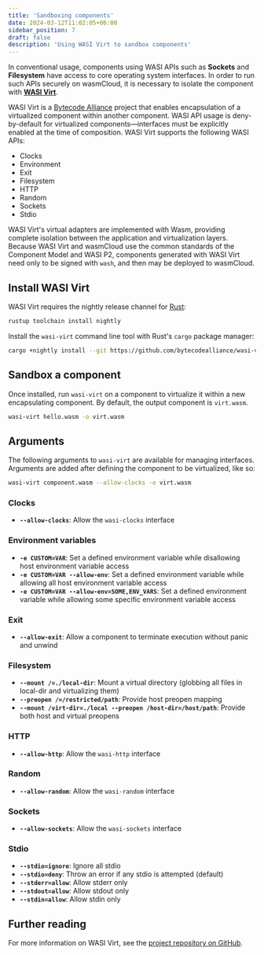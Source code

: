 ```yaml
---
title: 'Sandboxing components'
date: 2024-03-12T11:02:05+06:00
sidebar_position: 7
draft: false
description: 'Using WASI Virt to sandbox components'
---
```

In conventional usage, components using WASI APIs such as **Sockets** and **Filesystem** have access to core operating system interfaces. In order to run such APIs securely on wasmCloud, it is necessary to isolate the component with [**WASI Virt**](https://github.com/bytecodealliance/wasi-virt).

WASI Virt is a [Bytecode Alliance](https://bytecodealliance.org/) project that enables encapsulation of a virtualized component within another component. WASI API usage is deny-by-default for virtualized components&mdash;interfaces must be explicitly enabled at the time of composition. WASI Virt supports the following WASI APIs:

* Clocks
* Environment
* Exit
* Filesystem
* HTTP
* Random
* Sockets
* Stdio

WASI Virt's virtual adapters are implemented with Wasm, providing complete isolation between the application and virtualization layers. Because WASI Virt and wasmCloud use the common standards of the Component Model and WASI P2, components generated with WASI Virt need only to be signed with `wash`, and then may be deployed to wasmCloud.

## Install WASI Virt

WASI Virt requires the nightly release channel for [Rust](https://www.rust-lang.org/tools/install):

```bash
rustup toolchain install nightly
```

Install the `wasi-virt` command line tool with Rust's `cargo` package manager:

```bash
cargo +nightly install --git https://github.com/bytecodealliance/wasi-virt
```

## Sandbox a component

Once installed, run `wasi-virt` on a component to virtualize it within a new encapsulating component. By default, the output component is `virt.wasm`.

```bash
wasi-virt hello.wasm -o virt.wasm
```

## Arguments

The following arguments to `wasi-virt` are available for managing interfaces. Arguments are added after defining the component to be virtualized, like so:

```bash
wasi-virt component.wasm --allow-clocks -o virt.wasm
```

### Clocks

* **`--allow-clocks`**: Allow the `wasi-clocks` interface 

### Environment variables 

* **`-e CUSTOM=VAR`**: Set a defined environment variable while disallowing host environment variable access
* **`-e CUSTOM=VAR --allow-env`**: Set a defined environment variable while allowing all host environment variable access
* **`-e CUSTOM=VAR --allow-env=SOME,ENV_VARS`**: Set a defined environment variable while allowing some specific environment variable access

### Exit

* **`--allow-exit`**: Allow a component to terminate execution without panic and unwind

### Filesystem

* **`--mount /=./local-dir`**: Mount a virtual directory (globbing all files in local-dir and virtualizing them)
* **`--preopen /=/restricted/path`**: Provide host preopen mapping
* **`--mount /virt-dir=./local --preopen /host-dir=/host/path`**: Provide both host and virtual preopens

### HTTP

* **`--allow-http`**: Allow the `wasi-http` interface

### Random

* **`--allow-random`**: Allow the `wasi-random` interface

### Sockets

* **`--allow-sockets`**: Allow the `wasi-sockets` interface

### Stdio

* **`--stdio=ignore`**: Ignore all stdio
* **`--stdio=deny`**: Throw an error if any stdio is attempted (default)
* **`--stderr=allow`**: Allow stderr only
* **`--stdout=allow`**: Allow stdout only
* **`--stdin=allow`**: Allow stdin only

## Further reading

For more information on WASI Virt, see the [project repository on GitHub](https://github.com/bytecodealliance/wasi-virt).